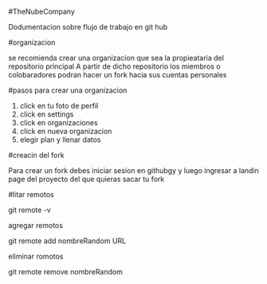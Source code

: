 #TheNubeCompany

Dodumentacion sobre flujo de trabajo en git hub

#organizacion

se recomienda crear una organizacion que sea la propieataria del repositorio principal
A partir de dicho repositorio los miembros o colobaradores podran hacer un fork hacia sus cuentas
personales

#pasos para crear una  organizacion

1. click en tu foto de perfil
2. click en settings
3. click en organizaciones
4. click en nueva organizacion
5. elegir plan y llenar datos

#creacin del fork

Para crear un fork debes iniciar sesion en githubgy y luego ingresar a landin page del
proyecto del que quieras sacar tu fork

#litar remotos

git remote -v  

agregar remotos

git remote add nombreRandom URL  

eliminar romotos

git remote remove nombreRandom
